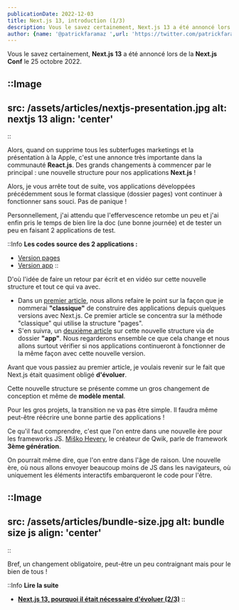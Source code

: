 ```yaml
---
publicationDate: 2022-12-03
title: Next.js 13, introduction (1/3)
description: Vous le savez certainement, Next.js 13 a été annoncé lors de la Next.js Conf le 25 octobre 2022. Alors, quand on supprime tous les subterfuges marketings et la présentation à la Apple, c'est une annonce très importante dans la communauté React.js. Des grands changements à commencer par le principal, une nouvelle structure pour nos applications Next.js !
author: {name: '@patrickfaramaz ',url: 'https://twitter.com/patrickfaramaz'}
---
```


Vous le savez certainement, **Next.js 13** a été annoncé lors de la **Next.js Conf** le 25 octobre 2022.

::Image
---

src: /assets/articles/nextjs-presentation.jpg
alt: nextjs 13
align: 'center'
---

::

Alors, quand on supprime tous les subterfuges marketings et la présentation  à la Apple, c'est une annonce très importante dans la communauté **React.js**. Des grands changements à commencer par le principal : une nouvelle structure pour nos applications **Next.js** !

Alors, je vous arrête tout de suite, vos applications développées précédemment sous le format classique (dossier pages) vont continuer à fonctionner sans souci. Pas de panique !

Personnellement, j'ai attendu que l'effervescence retombe un peu et j'ai enfin pris le temps de bien lire la doc (une bonne journée) et de tester un peu en faisant 2 applications de test.

::Info
**Les codes source des 2 applications :**

- [Version pages](https://github.com/double-slash-podcast/nextjs-example)
- [Version app](https://github.com/double-slash-podcast/nextjs-13-app-example)
::

D'où l'idée de faire un retour par écrit et en vidéo sur cette nouvelle structure et tout ce qui va avec.

- Dans un [premier article](/articles/next-js-13-pages/), nous allons refaire le point sur la façon que je nommerai **"classique"** de construire des applications depuis quelques versions avec Next.js.
Ce premier article se concentra sur la méthode "classique" qui utilise la structure "pages".
- S'en suivra, un [deuxième article](/articles/next-js-13-app/) sur cette nouvelle structure via de dossier **"app"**. Nous regarderons ensemble ce que cela change et nous allons surtout vérifier si nos applications continueront à fonctionner de la même façon avec cette nouvelle version.

Avant que vous passiez au premier article, je voulais revenir sur le fait que Next.js était quasiment obligé **d'évoluer**.

Cette nouvelle structure se présente comme un gros changement de conception et même de **modèle mental**.

Pour les gros projets, la transition ne va pas être simple. Il faudra même peut-être réécrire une bonne partie des applications !

Ce qu'il faut comprendre, c'est que l'on entre dans une nouvelle ère pour les frameworks JS. [Miško Hevery](https://twitter.com/mhevery), le créateur de Qwik, parle de framework **3ème génération**.

On pourrait même dire, que l'on entre dans l'âge de raison. Une nouvelle ère, où nous allons envoyer beaucoup moins de JS dans les navigateurs, où uniquement les éléments interactifs embarqueront le code pour l'être.

::Image
---

src: /assets/articles/bundle-size.jpg
alt: bundle size js
align: 'center'
---

::

Bref, un changement obligatoire, peut-être un peu contraignant mais pour le bien de tous !

::Info
**Lire la suite**

- **[Next.js 13, pourquoi il était nécessaire d'évoluer (2/3)](/articles/next-js-13-pages/)**
::